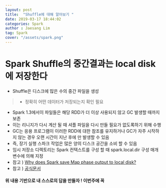 ```yaml
---
layout: post
title:  "Shuffle에 대해 알아보기 "
date: 2019-03-17 18:44:02
categories: Spark
author : Jaesang Lim
tag: Spark
cover: "/assets/spark.png"
---
```


# Spark Shuffle의 중간결과는 local disk에 저장한다

- Shuffle은 디스크에 많은 수의 중간 파일을 생성
> - 정확히 어떤 데이터가 저장되는지 확인 필요

- Spark 1.3에서이 파일들은 해당 RDD가 더 이상 사용되지 않고 GC 발생할 때까지 보존
- 이는 리니지가 다시 계산 될 때 셔플 파일을 다시 만들 필요가 없도록하기 위해 수행
- GC는 응용 프로그램이 이러한 RDD에 대한 참조를 유지하거나 GC가 자주 시작하지 않는 경우 오랜 시간이 지난 후에 만 ​​발생할 수 있음
- 즉, 장기 실행 스파크 작업은 많은 양의 디스크 공간을 소비 할 수 있음
- 임시 저장소 디렉토리는 Spark 컨텍스트를 구성 할 때 spark.local.dir 구성 매개 변수에 의해 지정
- 참고 ) [Why does Spark save Map phase output to local disk?](https://stackoverflow.com/questions/35479876/why-does-spark-save-map-phase-output-to-local-disk)
- 참고 ) [공식문서](https://spark.apache.org/docs/2.1.2/programming-guide.html#shuffle-operations)

#### 위 내용 기반으로 내 스스로의 답을 만들자 ! 이번주에 꼭
